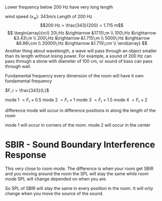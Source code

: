 Lower frequency below 200 Hz have very long length

wind speed ($v_w$): $343 m/s$ 
Length of 200 Hz 
$$200 Hz = \frac{343}{200} = 1.715 m$$
$$
\begin{array}{rcl}
   20\;Hz &\rightarrow &17.15\;m \\
  100\;Hz &\rightarrow &3.43\;m \\
  200\;Hz &\rightarrow &1.715\;m \\
 5000\;Hz &\rightarrow &6.86\;cm \\
20000\;Hz &\rightarrow &1.715\;cm \\
\end{array}
$$
Another thing about wavelength, a wave will pass through an object smaller than its length without losing power.
For example, a sound of 200 Hz can pass through a stone with diameter of 100 cm, or sound of bass can pass through wall.

Fundamental frequency
every dimension of the room will have it own fundamental frequency

$F_r = \frac{343}{L}$

mode 1 $= F_r \times 0.5$
mode 2 $= F_r \times 1$
mode 3 $= F_r \times 1.5$
mode 4 $= F_r \times 2$

difference mode will occur in difference positions in along the length of the room

mode 1 will occur in corners of the room. 
mode 2 will occur in the center

# SBIR - Sound Boundary Interference Response

This very close to room mode. The difference is when your room get SBIR and you moving around the room the SPL will stay the same while room mode SPL will change depended on when you are.

So SPL of SBIR will stay the same in every position in the room. It will only change when you move the source of the sound.
